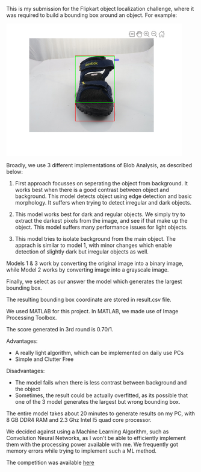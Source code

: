 This is my submission for the Flipkart object localization challenge, where it was required to build a bounding box around an object. For example:

![demo image](example.png)


Broadly, we use 3 different implementations of Blob Analysis, as described below:

1. First approach focusses on seperating the object from background. It works best when there is a good contrast between object and background.
   This model detects object using edge detection and basic morphology. It suffers when trying to detect irregular and dark objects.
   
2. This model works best for dark and regular objects. We simply try to extract the darkest pixels from the image, and see if that make up the object.
   This model suffers many performance issues for light objects.

3. This model tries to isolate background from the main object. The apprach is similar to model 1, with minor changes which enable detection of slightly dark
   but irregular objects as well.    
   
Models 1 & 3 work by converting the original image into a binary image, while Model 2 works by converting image into a grayscale image.
   
Finally, we select as our answer the model which generates the largest bounding box.

The resulting bounding box coordinate are stored in result.csv file.

We used MATLAB for this project.
In MATLAB, we made use of Image Processing Toolbox.

The score generated in 3rd round is 0.70/1.

Advantages:
- A really light algorithm, which can be implemented on daily use PCs
- Simple and Clutter Free

Disadvantages:
- The model fails when there is less contrast between background and the object
- Sometimes, the result could be actually overfitted, as its possible that one of the 3 model generates the largest but wrong bounding box.


The entire model takes about 20 minutes to generate results on my PC, with 8 GB DDR4 RAM and 2.3 Ghz Intel I5 quad core processor.  

We decided against using a Machine Learning Algorithm, such as Convolution Neural Networks, as I won't be able to efficiently implement them with the processing
power available with me. We frequently got memory errors while trying to implement such a ML method.


The competition was available [here](https://dare2compete.com/o/Flipkart-GRiD-Teach-The-Machines-2019-74928?utm_source=TPOs&utm_medium=Mailer&utm_campaign=FlipkartGrid&fbclid=IwAR2obeQBaqIOHlsdCR0TcmTJwNwJHK14L7Rlnm1_nb4aGQHfjNuCo6L89dg)

 

